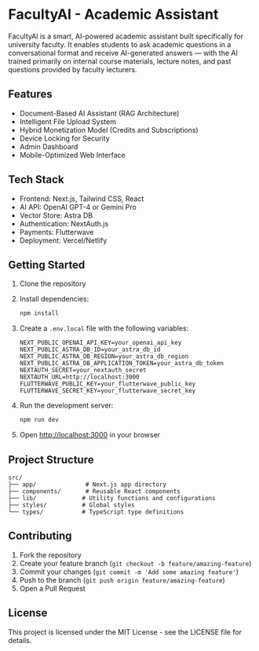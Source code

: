 # FacultyAI - Academic Assistant

FacultyAI is a smart, AI-powered academic assistant built specifically for university faculty. It enables students to ask academic questions in a conversational format and receive AI-generated answers — with the AI trained primarily on internal course materials, lecture notes, and past questions provided by faculty lecturers.

## Features

- Document-Based AI Assistant (RAG Architecture)
- Intelligent File Upload System
- Hybrid Monetization Model (Credits and Subscriptions)
- Device Locking for Security
- Admin Dashboard
- Mobile-Optimized Web Interface

## Tech Stack

- Frontend: Next.js, Tailwind CSS, React
- AI API: OpenAI GPT-4 or Gemini Pro
- Vector Store: Astra DB
- Authentication: NextAuth.js
- Payments: Flutterwave
- Deployment: Vercel/Netlify

## Getting Started

1. Clone the repository
2. Install dependencies:
   ```bash
   npm install
   ```
3. Create a `.env.local` file with the following variables:
   ```
   NEXT_PUBLIC_OPENAI_API_KEY=your_openai_api_key
   NEXT_PUBLIC_ASTRA_DB_ID=your_astra_db_id
   NEXT_PUBLIC_ASTRA_DB_REGION=your_astra_db_region
   NEXT_PUBLIC_ASTRA_DB_APPLICATION_TOKEN=your_astra_db_token
   NEXTAUTH_SECRET=your_nextauth_secret
   NEXTAUTH_URL=http://localhost:3000
   FLUTTERWAVE_PUBLIC_KEY=your_flutterwave_public_key
   FLUTTERWAVE_SECRET_KEY=your_flutterwave_secret_key
   ```

4. Run the development server:
   ```bash
   npm run dev
   ```

5. Open [http://localhost:3000](http://localhost:3000) in your browser

## Project Structure

```
src/
├── app/              # Next.js app directory
├── components/       # Reusable React components
├── lib/             # Utility functions and configurations
├── styles/          # Global styles
└── types/           # TypeScript type definitions
```

## Contributing

1. Fork the repository
2. Create your feature branch (`git checkout -b feature/amazing-feature`)
3. Commit your changes (`git commit -m 'Add some amazing feature'`)
4. Push to the branch (`git push origin feature/amazing-feature`)
5. Open a Pull Request

## License

This project is licensed under the MIT License - see the LICENSE file for details. 